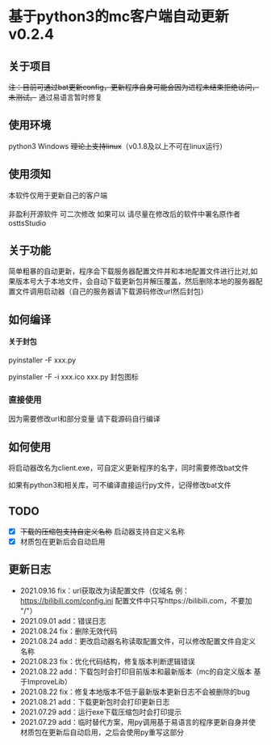 # 基于python3的mc客户端自动更新v0.2.4

## 关于项目

<s>注：目前可通过bat更新config，更新程序自身可能会因为进程未结束拒绝访问，未测试。</s>
通过易语言暂时修复

## 使用环境

python3 Windows <s>理论上支持linux</s>（v0.1.8及以上不可在linux运行）<br>

## 使用须知
本软件仅用于更新自己的客户端<br><br>
非盈利开源软件 可二次修改 如果可以 请尽量在修改后的软件中署名原作者osttsStudio<br>

## 关于功能

简单粗暴的自动更新，程序会下载服务器配置文件并和本地配置文件进行比对,如果版本号大于本地文件，会自动下载更新包并解压覆盖，然后删除本地的服务器配置文件调用启动器（自己的服务器请下载源码修改url然后封包）

## 如何编译

#### 关于封包

pyinstaller -F xxx.py

pyinstaller -F -i xxx.ico xxx.py 封包图标

### 直接使用

因为需要修改url和部分变量 请下载源码自行编译

## 如何使用

将启动器改名为client.exe，可自定义更新程序的名字，同时需要修改bat文件<br>

如果有python3和相关库，可不编译直接运行py文件，记得修改bat文件

## TODO

- [x] <s>下载的压缩包支持自定义名称</s> 启动器支持自定义名称
- [x] 材质包在更新后会自动启用

## 更新日志

- 2021.09.16 fix：url获取改为读配置文件（仅域名 例：https://bilibili.com/config.ini 配置文件中只写https://bilibili.com，不要加 "/"）
- 2021.09.01 add：错误日志
- 2021.08.24 fix：删除无效代码
- 2021.08.24 add：更改启动器名称读取配置文件，可以修改配置文件自定义名称
- 2021.08.23 fix：优化代码结构，修复版本判断逻辑错误
- 2021.08.22 add：下载包时会打印目前版本和最新版本（mc的自定义版本 基于ImproveLib）
- 2021.08.22 fix：修复本地版本不低于最新版本更新日志不会被删除的bug
- 2021.08.21 add：下载更新包时会打印更新日志
- 2021.07.29 add：运行exe下载压缩包时会打印提示
- 2021.07.29 add：临时替代方案，用py调用基于易语言的程序更新自身并使材质包在更新后自动启用，之后会使用py重写这部分